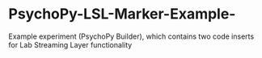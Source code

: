 # PsychoPy-LSL-Marker-Example-
Example experiment (PsychoPy Builder), which contains two code inserts for Lab Streaming Layer functionality 
